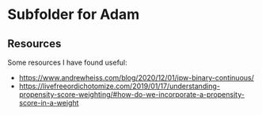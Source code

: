 # Subfolder for Adam

## Resources

Some resources I have found useful:

* https://www.andrewheiss.com/blog/2020/12/01/ipw-binary-continuous/
* https://livefreeordichotomize.com/2019/01/17/understanding-propensity-score-weighting/#how-do-we-incorporate-a-propensity-score-in-a-weight
